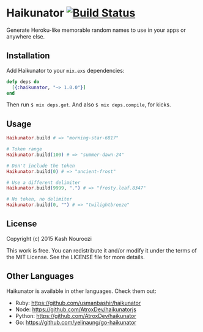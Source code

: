 Haikunator [![Build Status](https://travis-ci.org/knrz/Haikunator.svg?branch=master)](https://travis-ci.org/knrz/Haikunator)
==========

Generate Heroku-like memorable random names to use in your apps or anywhere else.

Installation
------------

Add Haikunator to your `mix.exs` dependencies:

```elixir
defp deps do
  [{:haikunator, "~> 1.0.0"}]
end
```

Then run `$ mix deps.get`. And also `$ mix deps.compile`, for kicks.

Usage
-----

```elixir
Haikunator.build # => "morning-star-6817"

# Token range
Haikunator.build(100) # => "summer-dawn-24"

# Don't include the token
Haikunator.build(0) # => "ancient-frost"

# Use a different delimiter
Haikunator.build(9999, ".") # => "frosty.leaf.8347"

# No token, no delimiter
Haikunator.build(0, "") # => "twilightbreeze"
```

License
-------

Copyright (c) 2015 Kash Nouroozi

This work is free. You can redistribute it and/or modify it under the terms of the MIT License. See the LICENSE file for more details.

Other Languages
---------------

Haikunator is available in other languages. Check them out:

* Ruby: https://github.com/usmanbashir/haikunator
* Node: https://github.com/AtroxDev/haikunatorjs
* Python: https://github.com/AtroxDev/haikunator
* Go: https://github.com/yelinaung/go-haikunator

